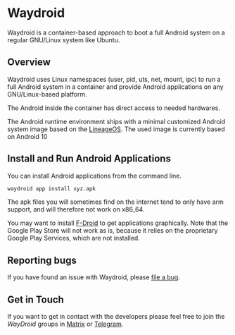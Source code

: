 # Waydroid

Waydroid is a container-based approach to boot a full Android system on a
regular GNU/Linux system like Ubuntu.

## Overview

Waydroid uses Linux namespaces (user, pid, uts, net, mount, ipc) to run a
full Android system in a container and provide Android applications on
any GNU/Linux-based platform.

The Android inside the container has direct access to needed hardwares.

The Android runtime environment ships with a minimal customized Android system
image based on the [LineageOS](https://lineageos.org/).
The used image is currently based on Android 10

## Install and Run Android Applications

You can install Android applications from the command line.

```sh
waydroid app install xyz.apk
```

The apk files you will sometimes find on the internet tend to only have arm
support, and will therefore not work on x86\_64.

You may want to install [F-Droid](https://f-droid.org/) to get applications
graphically. Note that the Google Play Store will not work as is, because it
relies on the proprietary Google Play Services, which are not installed.

## Reporting bugs

If you have found an issue with Waydroid, please [file a bug](https://github.com/Waydroid/waydroid/issues/new).

## Get in Touch

If you want to get in contact with the developers please feel free to join the
*WayDroid* groups in [Matrix](https://matrix.to/#/#waydroid:connolly.tech) or [Telegram](https://t.me/WayDroid).
